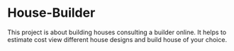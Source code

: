 # House-Builder
This project is about building houses consulting a builder online. It helps to estimate cost view different house designs and build house of your choice.
